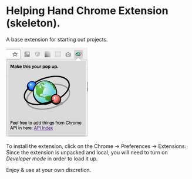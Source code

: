 # Helping Hand Chrome Extension (skeleton).

A base extension for starting out projects.

![alt text](docs/resources/demo_scrshot.png "Sample screen shot")

To install the extension, click on the Chrome -> Preferences -> Extensions.
Since the extension is unpacked and local, you will need to turn on *Developer mode* in order to load it up.

Enjoy & use at your own discretion.
